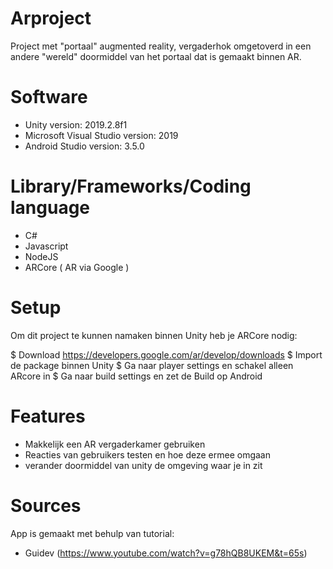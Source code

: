 # Arproject
 Project met "portaal" augmented reality, vergaderhok omgetoverd in een andere "wereld" doormiddel van het portaal dat is gemaakt binnen AR.
 
 
# Software
- Unity version: 2019.2.8f1
- Microsoft Visual Studio version: 2019
- Android Studio version: 3.5.0

# Library/Frameworks/Coding language
- C#
- Javascript
- NodeJS
- ARCore ( AR via Google )

# Setup
Om dit project te kunnen namaken binnen Unity heb je ARCore nodig:

$ Download https://developers.google.com/ar/develop/downloads
$ Import de package binnen Unity
$ Ga naar player settings en schakel alleen ARcore in
$ Ga naar build settings en zet de Build op Android

# Features
- Makkelijk een AR vergaderkamer gebruiken
- Reacties van gebruikers testen en hoe deze ermee omgaan
- verander doormiddel van unity de omgeving waar je in zit

# Sources
App is gemaakt met behulp van tutorial: 
- Guidev (https://www.youtube.com/watch?v=g78hQB8UKEM&t=65s)



